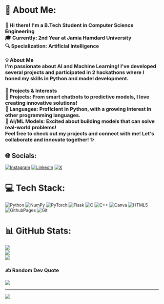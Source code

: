 # 💫 About Me:
<h3>👋 Hi there! I'm a B.Tech Student in Computer Science Engineering<br>🎓 Currently: 2nd Year at Jamia Hamdard University<br>🔍 Specialization: Artificial Intelligence<br><br>💡 About Me<br>I'm passionate about AI and Machine Learning! I've developed several projects and participated in 2 hackathons where I honed my skills in Python and model development.<br><br>🚀 Projects & Interests<br>🌟 Projects: From smart chatbots to predictive models, I love creating innovative solutions!<br>🐍 Languages: Proficient in Python, with a growing interest in other programming languages.<br>🤖 AI/ML Models: Excited about building models that can solve real-world problems!<br>Feel free to check out my projects and connect with me! Let's collaborate and innovate together! ✨</h3>


## 🌐 Socials:
[![Instagram](https://img.shields.io/badge/Instagram-%23E4405F.svg?logo=Instagram&logoColor=white)](https://instagram.com/m_areeb_08) [![LinkedIn](https://img.shields.io/badge/LinkedIn-%230077B5.svg?logo=linkedin&logoColor=white)](https://linkedin.com/in/mohammad-areeb-4274622a2) [![X](https://img.shields.io/badge/X-black.svg?logo=X&logoColor=white)](https://x.com/areebwp) 

# 💻 Tech Stack:
![Python](https://img.shields.io/badge/python-3670A0?style=for-the-badge&logo=python&logoColor=ffdd54) ![NumPy](https://img.shields.io/badge/numpy-%23013243.svg?style=for-the-badge&logo=numpy&logoColor=white) ![PyTorch](https://img.shields.io/badge/PyTorch-%23EE4C2C.svg?style=for-the-badge&logo=PyTorch&logoColor=white) ![Flask](https://img.shields.io/badge/flask-%23000.svg?style=for-the-badge&logo=flask&logoColor=white) ![C](https://img.shields.io/badge/c-%2300599C.svg?style=for-the-badge&logo=c&logoColor=white) ![C++](https://img.shields.io/badge/c++-%2300599C.svg?style=for-the-badge&logo=c%2B%2B&logoColor=white) ![Canva](https://img.shields.io/badge/Canva-%2300C4CC.svg?style=for-the-badge&logo=Canva&logoColor=white) ![HTML5](https://img.shields.io/badge/html5-%23E34F26.svg?style=for-the-badge&logo=html5&logoColor=white) ![GithubPages](https://img.shields.io/badge/github%20pages-121013?style=for-the-badge&logo=github&logoColor=white) ![Git](https://img.shields.io/badge/git-%23F05033.svg?style=for-the-badge&logo=git&logoColor=white)
# 📊 GitHub Stats:
![](https://github-readme-stats.vercel.app/api?username=areebuddin0786&theme=dark&hide_border=false&include_all_commits=false&count_private=false)<br/>
![](https://github-readme-streak-stats.herokuapp.com/?user=areebuddin0786&theme=dark&hide_border=false)<br/>
![](https://github-readme-stats.vercel.app/api/top-langs/?username=areebuddin0786&theme=dark&hide_border=false&include_all_commits=false&count_private=false&layout=compact)

### ✍️ Random Dev Quote
![](https://quotes-github-readme.vercel.app/api?type=horizontal&theme=radical)

---
[![](https://visitcount.itsvg.in/api?id=areebuddin0786&icon=0&color=0)](https://visitcount.itsvg.in)

<!-- Proudly created with GPRM ( https://gprm.itsvg.in ) -->
